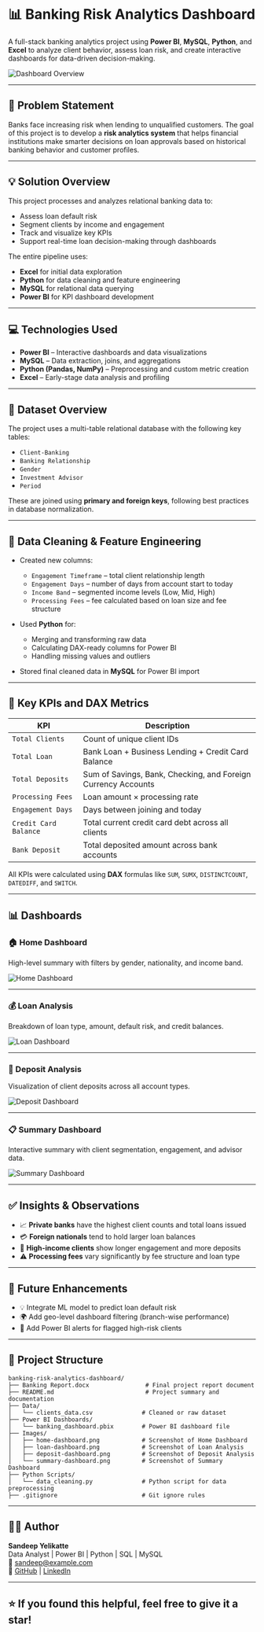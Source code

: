 # 📊 Banking Risk Analytics Dashboard

A full-stack banking analytics project using **Power BI**, **MySQL**, **Python**, and **Excel** to analyze client behavior, assess loan risk, and create interactive dashboards for data-driven decision-making.

![Dashboard Overview](./Images/summary-dashboard.png)

---

## 🧠 Problem Statement

Banks face increasing risk when lending to unqualified customers. The goal of this project is to develop a **risk analytics system** that helps financial institutions make smarter decisions on loan approvals based on historical banking behavior and customer profiles.

---

## 💡 Solution Overview

This project processes and analyzes relational banking data to:

- Assess loan default risk
- Segment clients by income and engagement
- Track and visualize key KPIs
- Support real-time loan decision-making through dashboards

The entire pipeline uses:
- **Excel** for initial data exploration
- **Python** for data cleaning and feature engineering
- **MySQL** for relational data querying
- **Power BI** for KPI dashboard development

---

## 💻 Technologies Used

- **Power BI** – Interactive dashboards and data visualizations
- **MySQL** – Data extraction, joins, and aggregations
- **Python (Pandas, NumPy)** – Preprocessing and custom metric creation
- **Excel** – Early-stage data analysis and profiling

---

## 📂 Dataset Overview

The project uses a multi-table relational database with the following key tables:

- `Client-Banking`
- `Banking Relationship`
- `Gender`
- `Investment Advisor`
- `Period`

These are joined using **primary and foreign keys**, following best practices in database normalization.

---

## 🧹 Data Cleaning & Feature Engineering

- Created new columns:
  - `Engagement Timeframe` – total client relationship length
  - `Engagement Days` – number of days from account start to today
  - `Income Band` – segmented income levels (Low, Mid, High)
  - `Processing Fees` – fee calculated based on loan size and fee structure

- Used **Python** for:
  - Merging and transforming raw data
  - Calculating DAX-ready columns for Power BI
  - Handling missing values and outliers

- Stored final cleaned data in **MySQL** for Power BI import

---

## 🧮 Key KPIs and DAX Metrics

| KPI                  | Description                                                       |
|----------------------|-------------------------------------------------------------------|
| `Total Clients`       | Count of unique client IDs                                        |
| `Total Loan`          | Bank Loan + Business Lending + Credit Card Balance               |
| `Total Deposits`      | Sum of Savings, Bank, Checking, and Foreign Currency Accounts     |
| `Processing Fees`     | Loan amount × processing rate                                     |
| `Engagement Days`     | Days between joining and today                                    |
| `Credit Card Balance` | Total current credit card debt across all clients                 |
| `Bank Deposit`        | Total deposited amount across bank accounts                       |

All KPIs were calculated using **DAX** formulas like `SUM`, `SUMX`, `DISTINCTCOUNT`, `DATEDIFF`, and `SWITCH`.

---

## 📊 Dashboards

### 🏠 Home Dashboard

High-level summary with filters by gender, nationality, and income band.

![Home Dashboard](./Images/home-dashboard.png)

---

### 💰 Loan Analysis

Breakdown of loan type, amount, default risk, and credit balances.

![Loan Dashboard](./Images/loan-dashboard.png)

---

### 🏦 Deposit Analysis

Visualization of client deposits across all account types.

![Deposit Dashboard](./Images/deposit-dashboard.png)

---

### 📋 Summary Dashboard

Interactive summary with client segmentation, engagement, and advisor data.

![Summary Dashboard](./Images/summary-dashboard.png)

---

## ✅ Insights & Observations

- 📈 **Private banks** have the highest client counts and total loans issued
- 💳 **Foreign nationals** tend to hold larger loan balances
- 🔄 **High-income clients** show longer engagement and more deposits
- ⚠️ **Processing fees** vary significantly by fee structure and loan type

---

## 🔭 Future Enhancements

- 💡 Integrate ML model to predict loan default risk
- 🌍 Add geo-level dashboard filtering (branch-wise performance)
- 🔔 Add Power BI alerts for flagged high-risk clients

---

## 📁 Project Structure

```
banking-risk-analytics-dashboard/
├── Banking Report.docx                # Final project report document
├── README.md                          # Project summary and documentation
├── Data/
│   └── clients_data.csv              # Cleaned or raw dataset
├── Power BI Dashboards/
│   └── banking_dashboard.pbix        # Power BI dashboard file
├── Images/
│   ├── home-dashboard.png            # Screenshot of Home Dashboard
│   ├── loan-dashboard.png            # Screenshot of Loan Analysis
│   ├── deposit-dashboard.png         # Screenshot of Deposit Analysis
│   └── summary-dashboard.png         # Screenshot of Summary Dashboard
├── Python Scripts/
│   └── data_cleaning.py              # Python script for data preprocessing
├── .gitignore                        # Git ignore rules
```


---

## 🙋‍♂️ Author

**Sandeep Yelikatte**  
Data Analyst | Power BI | Python | SQL | MySQL  
📧 sandeep@example.com  
🔗 [GitHub](https://github.com/sandeepgoud1215) | [LinkedIn](https://linkedin.com/in/your-profile)

---

## ⭐ If you found this helpful, feel free to give it a star!



